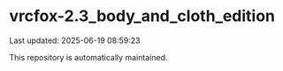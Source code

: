 # vrcfox-2.3_body_and_cloth_edition

Last updated: 2025-06-19 08:59:23

This repository is automatically maintained.
